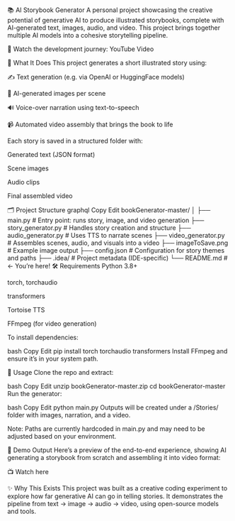 📚 AI Storybook Generator
A personal project showcasing the creative potential of generative AI to produce illustrated storybooks, complete with AI-generated text, images, audio, and video. This project brings together multiple AI models into a cohesive storytelling pipeline.

🎥 Watch the development journey: YouTube Video

🧠 What It Does
This project generates a short illustrated story using:

✍️ Text generation (e.g. via OpenAI or HuggingFace models)

🎨 AI-generated images per scene

🔊 Voice-over narration using text-to-speech

📹 Automated video assembly that brings the book to life

Each story is saved in a structured folder with:

Generated text (JSON format)

Scene images

Audio clips

Final assembled video

🗂 Project Structure
graphql
Copy
Edit
bookGenerator-master/
│
├── main.py                 # Entry point: runs story, image, and video generation
├── story_generator.py      # Handles story creation and structure
├── audio_generator.py      # Uses TTS to narrate scenes
├── video_generator.py      # Assembles scenes, audio, and visuals into a video
├── imageToSave.png         # Example image output
├── config.json             # Configuration for story themes and paths
├── .idea/                  # Project metadata (IDE-specific)
└── README.md               # ← You’re here!
🛠️ Requirements
Python 3.8+

torch, torchaudio

transformers

Tortoise TTS

FFmpeg (for video generation)

To install dependencies:

bash
Copy
Edit
pip install torch torchaudio transformers
Install FFmpeg and ensure it’s in your system path.

🚀 Usage
Clone the repo and extract:

bash
Copy
Edit
unzip bookGenerator-master.zip
cd bookGenerator-master
Run the generator:

bash
Copy
Edit
python main.py
Outputs will be created under a /Stories/ folder with images, narration, and a video.

Note: Paths are currently hardcoded in main.py and may need to be adjusted based on your environment.

🧪 Demo Output
Here’s a preview of the end-to-end experience, showing AI generating a storybook from scratch and assembling it into video format:

📺 Watch here

✨ Why This Exists
This project was built as a creative coding experiment to explore how far generative AI can go in telling stories. It demonstrates the pipeline from text → image → audio → video, using open-source models and tools.
